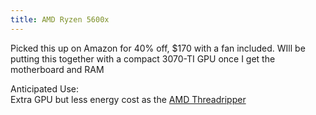 ```yaml
---
title: AMD Ryzen 5600x
---
```


Picked this up on Amazon for 40% off, $170 with a fan included. WIll be putting this together with a compact 3070-TI GPU once I get the motherboard and RAM

Anticipated Use: <br>
Extra GPU but less energy cost as the [AMD Threadripper](notes/AMD%20Threadripper.md)